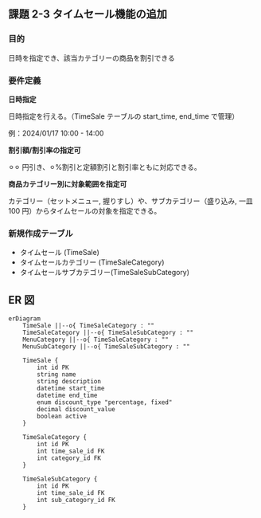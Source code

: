 ## 課題 2-3 タイムセール機能の追加

### 目的

日時を指定でき、該当カテゴリーの商品を割引できる

### 要件定義

**日時指定**

日時指定を行える。（TimeSale テーブルの start_time, end_time で管理）

例：2024/01/17 10:00 - 14:00

**割引額/割引率の指定可**

⚪︎⚪︎ 円引き、⚪︎%割引と定額割引と割引率ともに対応できる。

**商品カテゴリー別に対象範囲を指定可**

カテゴリー（セットメニュー, 握りすし）や、サブカテゴリー（盛り込み, 一皿 100 円）からタイムセールの対象を指定できる。

### 新規作成テーブル

- タイムセール (TimeSale)
- タイムセールカテゴリー (TimeSaleCategory)
- タイムセールサブカテゴリー(TimeSaleSubCategory)

## ER 図

```mermaid
erDiagram
    TimeSale ||--o{ TimeSaleCategory : ""
    TimeSaleCategory ||--o{ TimeSaleSubCategory : ""
    MenuCategory ||--o{ TimeSaleCategory : ""
    MenuSubCategory ||--o{ TimeSaleSubCategory : ""

    TimeSale {
        int id PK
        string name
        string description
        datetime start_time
        datetime end_time
        enum discount_type "percentage, fixed"
        decimal discount_value
        boolean active
    }

    TimeSaleCategory {
        int id PK
        int time_sale_id FK
        int category_id FK
    }

    TimeSaleSubCategory {
        int id PK
        int time_sale_id FK
        int sub_category_id FK
    }

```
